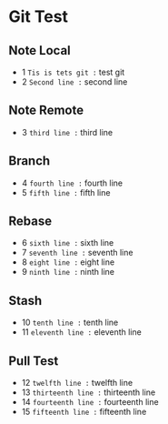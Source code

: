 # Git Test
## Note Local
- 1 `Tis is tets git :` test git
- 2 `Second line :` second line
## Note Remote
- 3 `third line :` third line
## Branch
- 4 `fourth line :` fourth line
- 5 `fifth line :` fifth line

## Rebase
- 6 `sixth line :` sixth line
- 7 `seventh line :` seventh line
- 8 `eight line :` eight line
- 9 `ninth line :` ninth line

## Stash
- 10 `tenth line :` tenth line
- 11 `eleventh line :` eleventh line

## Pull Test
- 12 `twelfth line :` twelfth line
- 13 `thirteenth line :` thirteenth line
- 14 `fourteenth line :` fourteenth line
- 15 `fifteenth line :` fifteenth line 